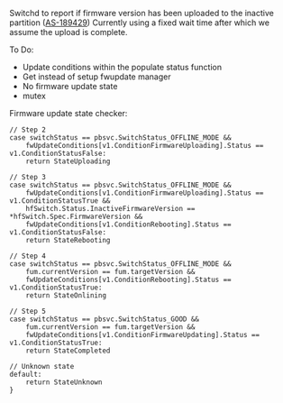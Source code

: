 Switchd to report if firmware version has been uploaded to the inactive partition ([AS-189429](https://jira.storage.hpecorp.net/browse/AS-189429 "Provide FW version for the secondary partition in ListSwitches/\"show switch\""))
Currently using a fixed wait time after which we assume the upload is complete.

To Do:
- Update conditions within the populate status function
- Get instead of setup fwupdate manager
- No firmware update state
- mutex

Firmware update state checker:
```
// Step 2
case switchStatus == pbsvc.SwitchStatus_OFFLINE_MODE &&
	fwUpdateConditions[v1.ConditionFirmwareUploading].Status == v1.ConditionStatusFalse:
	return StateUploading

// Step 3
case switchStatus == pbsvc.SwitchStatus_OFFLINE_MODE &&
	fwUpdateConditions[v1.ConditionFirmwareUploading].Status == v1.ConditionStatusTrue &&
	hfSwitch.Status.InactiveFirmwareVersion == *hfSwitch.Spec.FirmwareVersion &&
	fwUpdateConditions[v1.ConditionRebooting].Status == v1.ConditionStatusFalse:
	return StateRebooting

// Step 4
case switchStatus == pbsvc.SwitchStatus_OFFLINE_MODE &&
	fum.currentVersion == fum.targetVersion &&
	fwUpdateConditions[v1.ConditionRebooting].Status == v1.ConditionStatusTrue:
	return StateOnlining

// Step 5
case switchStatus == pbsvc.SwitchStatus_GOOD &&
	fum.currentVersion == fum.targetVersion &&
	fwUpdateConditions[v1.ConditionFirmwareUpdating].Status == v1.ConditionStatusTrue:
	return StateCompleted

// Unknown state
default:
	return StateUnknown
}
```